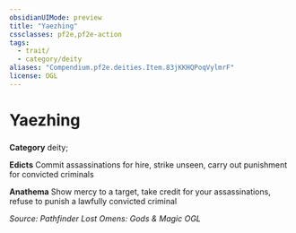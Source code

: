 ```yaml
---
obsidianUIMode: preview
title: "Yaezhing"
cssclasses: pf2e,pf2e-action
tags:
  - trait/
  - category/deity
aliases: "Compendium.pf2e.deities.Item.83jKKHQPoqVylmrF"
license: OGL
---
```

# Yaezhing

### 

**Category** deity; 




**Edicts** Commit assassinations for hire, strike unseen, carry out punishment for convicted criminals

**Anathema** Show mercy to a target, take credit for your assassinations, refuse to punish a lawfully convicted criminal

*Source: Pathfinder Lost Omens: Gods & Magic*
*OGL*